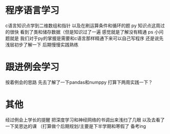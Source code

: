 # 程序语言学习
c语言知识点学到二维数组和指针 以及在刷运算条件和循环的题
py 知识点这周过的很快 看到了类和储存数据（但是知识过了一遍 感觉就是了解没有精通
ps 小问题就是 我们对于py的掌握是需要和c语言那样精通下来可以自己写程序 还是说先浅层初步了解一下 后期慢慢实践熟练
# 跟进例会学习
按着例会的思路 先去了解了一下pandas和numppy 打算下两周实践一下？
# 其他
经过例会上学长的提醒 把深度学习和神经网络的书调出来浅扫了几眼 以及去看了一下吴恩达的课 （打算做个后期规划/主要是下半学期和寒假了
备考ing
